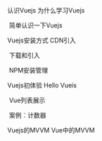 认识Vuejs
	为什么学习Vuejs

​	简单认识一下Vuejs

Vuejs安装方式
	CDN引入

​	下载和引入	

​	NPM安装管理

Vuejs初体验
	Hello Vueis

​	Vue列表展示

​	案例︰计数器

Vuejs的MVVM
	Vue中的MVVM